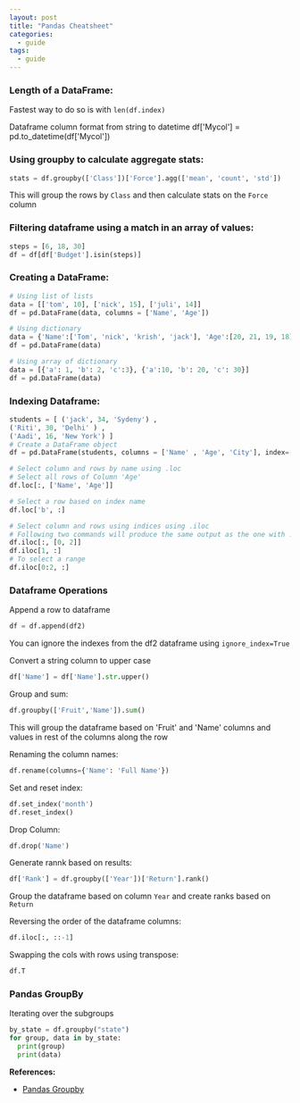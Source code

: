 ```yaml
---
layout: post
title: "Pandas Cheatsheet"
categories:
  - guide
tags:
  - guide
---
```


### Length of a DataFrame:
Fastest way to do so is with `len(df.index)`

Dataframe column format from string to datetime
df['Mycol'] =  pd.to_datetime(df['Mycol'])

### Using groupby to calculate aggregate stats:
```python
stats = df.groupby(['Class'])['Force'].agg(['mean', 'count', 'std'])
```
This will group the rows by `Class` and then calculate stats on the `Force` column

### Filtering dataframe using a match in an array of values:
```python
steps = [6, 18, 30]
df = df[df['Budget'].isin(steps)]
```

### Creating a DataFrame:
```python
# Using list of lists
data = [['tom', 10], ['nick', 15], ['juli', 14]]
df = pd.DataFrame(data, columns = ['Name', 'Age'])

# Using dictionary
data = {'Name':['Tom', 'nick', 'krish', 'jack'], 'Age':[20, 21, 19, 18]}
df = pd.DataFrame(data)

# Using array of dictionary
data = [{'a': 1, 'b': 2, 'c':3}, {'a':10, 'b': 20, 'c': 30}] 
df = pd.DataFrame(data)
```

### Indexing Dataframe:
```python
students = [ ('jack', 34, 'Sydeny') ,
('Riti', 30, 'Delhi' ) ,
('Aadi', 16, 'New York') ]
# Create a DataFrame object
df = pd.DataFrame(students, columns = ['Name' , 'Age', 'City'], index=['a', 'b', 'c'])

# Select column and rows by name using .loc
# Select all rows of Column 'Age'
df.loc[:, ['Name', 'Age']]

# Select a row based on index name
df.loc['b', :]

# Select column and rows using indices using .iloc
# Following two commands will produce the same output as the one with .loc
df.iloc[:, [0, 2]]
df.iloc[1, :]
# To select a range
df.iloc[0:2, :]
```

### Dataframe Operations
Append a row to dataframe
```python
df = df.append(df2)
```
You can ignore the indexes from the df2 dataframe using `ignore_index=True`

Convert a string column to upper case
```python
df['Name'] = df['Name'].str.upper()
```

Group and sum:
```python
df.groupby(['Fruit','Name']).sum()
```
This will group the dataframe based on 'Fruit' and 'Name' columns and values in rest of the columns along the row

Renaming the column names:
```python
df.rename(columns={'Name': 'Full Name'})
```

Set and reset index:
```python
df.set_index('month')
df.reset_index()
```

Drop Column:
```python
df.drop('Name')
```

Generate rannk based on results:
```python
df['Rank'] = df.groupby(['Year'])['Return'].rank()
```
Group the dataframe based on column `Year` and create ranks based on `Return`

Reversing the order of the dataframe columns:
```python
df.iloc[:, ::-1]
```

Swapping the cols with rows using transpose:
```python
df.T
```

### Pandas GroupBy
Iterating over the subgroups 
```python
by_state = df.groupby("state") 
for group, data in by_state:
  print(group)
  print(data)
```

**References:**
- [Pandas Groupby](https://realpython.com/pandas-groupby/)